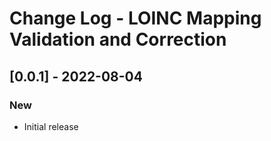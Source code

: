 # Change Log - LOINC Mapping Validation and Correction

## [0.0.1] - 2022-08-04
### New
- Initial release

